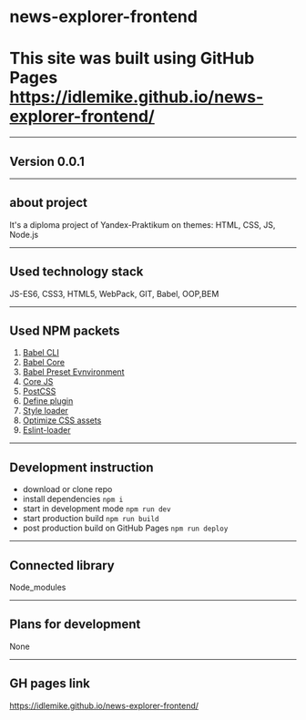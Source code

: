 # news-explorer-frontend
# This site was built using GitHub Pages <https://idlemike.github.io/news-explorer-frontend/>
***
## **Version 0.0.1**
***
## **about project**
It's a diploma project of Yandex-Praktikum on themes: HTML, CSS, JS, Node.js
***
## **Used technology stack**
JS-ES6, CSS3, HTML5, WebPack, GIT, Babel, OOP,BEM
***
## **Used NPM packets**
1. [Babel CLI](https://babeljs.io/docs/en/babel-cli#docsNav)
2. [Babel Core](https://babeljs.io/docs/en/babel-core)
3. [Babel Preset Evnvironment](https://babeljs.io/docs/en/babel-preset-env#docsNav)
4. [Сore JS](https://github.com/zloirock/core-js#readme)
5. [PostCSS](https://postcss.org/)
6. [Define plugin](https://webpack.js.org/plugins/define-plugin/)
7. [Style loader](https://github.com/webpack-contrib/style-loader)
8. [Optimize CSS assets](https://www.npmjs.com/package/optimize-css-assets-webpack-plugin)
9. [Eslint-loader](https://www.npmjs.com/package/eslint-loader)
***
## **Development instruction**
* download or clone repo
* install dependencies `npm i`
* start in development mode `npm run dev`
* start production build `npm run build`
* post production build on GitHub Pages `npm run deploy`
***
## **Connected library**
Node_modules
***
## **Plans for development**
None
***
## **GH pages link**
<https://idlemike.github.io/news-explorer-frontend/>
